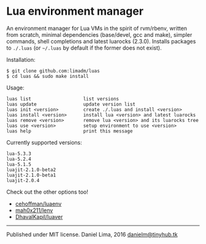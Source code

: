 Lua environment manager
=======================

An environment manager for Lua VMs in the spirit of rvm/rbenv, written from scratch,
minimal dependencies (base/devel, gcc and make), simpler commands, shell completions
and latest luarocks (2.3.0).
Installs packages to `./.luas` (or `~/.luas` by default if the former does not exist).

Installation:

	$ git clone github.com:limadm/luas
	$ cd luas && sudo make install

Usage:

	luas list                   list versions
	luas update                 update version list
	luas init <version>         create ./.luas and install <version>
	luas install <version>      install lua <version> and latest luarocks
	luas remove <version>       remove lua <version> and its luarocks tree
	luas use <version>          setup environment to use <version>
	luas help                   print this message

Currently supported versions:

	lua-5.3.3
	lua-5.2.4
	lua-5.1.5
	luajit-2.1.0-beta2
	luajit-2.1.0-beta1
	luajit-2.0.4

Check out the other options too!

- [cehoffman/luaenv](https://github.com/cehoffman/luaenv)
- [mah0x211/lenv](https://github.com/mah0x211/lenv)
- [DhavalKapil/luaver](https://github.com/DhavalKapil/luaver)

----

Published under MIT license. Daniel Lima, 2016 <danielm@tinyhub.tk>
